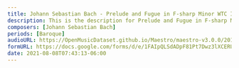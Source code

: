 ```yaml
---
title: Johann Sebastian Bach - Prelude and Fugue in F-sharp Minor WTC II BWV 883 (3)
description: This is the description for Prelude and Fugue in F-sharp Minor WTC II BWV 883 by Johann Sebastian Bach
composers: [Johann Sebastian Bach]
periods: [Baroque]
audioURL: https://OpenMusicDataset.github.io/Maestro/maestro-v3.0.0/2017/MIDI-Unprocessed_043_PIANO043_MID--AUDIO-split_07-06-17_Piano-e_1-03_wav--1.midi
formURL: https://docs.google.com/forms/d/e/1FAIpQLSdADpF81Pt7Dwz3lXCERUHMt3CNqpWD5rxSWXp4e1-NL3XCbg/viewform
date: 2021-08-08T07:43:13-06:00
---
```

